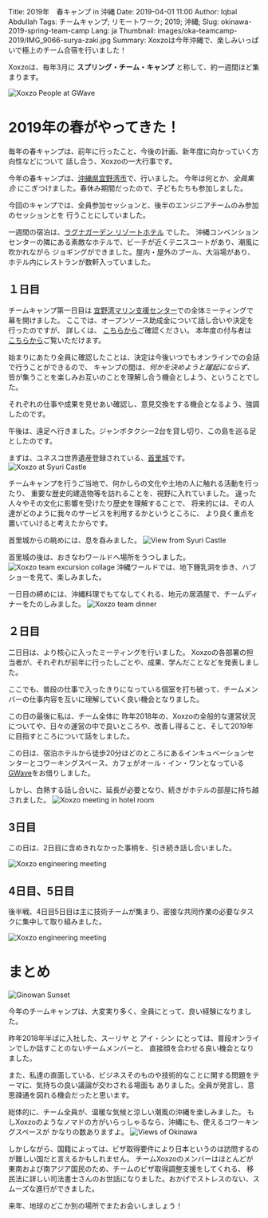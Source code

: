 Title: 2019年　春キャンプ in 沖縄
Date: 2019-04-01 11:00
Author: Iqbal Abdullah
Tags: チームキャンプ; リモートワーク; 2019; 沖縄;
Slug: okinawa-2019-spring-team-camp
Lang: ja
Thumbnail: images/oka-teamcamp-2019/IMG_9066-surya-zaki.jpg
Summary: Xoxzoは今年沖縄で、楽しみいっぱいで極上のチーム合宿を行いました！

Xoxzoは、毎年3月に **スプリング・チーム・キャンプ** と称して、約一週間ほど集まります。

![Xoxzo People at GWave]({filename}/images/oka-teamcamp-2019/IMG_9166-gwave-group-picture.jpg)

# 2019年の春がやってきた！

毎年の春キャンプは、前年に行ったこと、今後の計画、新年度に向かっていく方向性などについて
話し合う、Xoxzoの一大行事です。

今年の春キャンプは、[沖縄県宜野湾市](https://ja.wikipedia.org/wiki/%E5%AE%9C%E9%87%8E%E6%B9%BE%E5%B8%82)で、行いました。
今年は何とか、*全員集合* にこぎつけました。春休み期間だったので、子どもたちも参加しました。

今回のキャンプでは、全員参加セッションと、後半のエンジニアチームのみ参加のセッションとを
行うことにしていました。

一週間の宿泊は、[ラグナガーデン リゾートホテル](https://www.laguna-garden.jp/) でした。
沖縄コンベンションセンターの隣にある素敵なホテルで、ビーチが近くテニスコートがあり、潮風に吹かれながら
ジョギングができました。屋内・屋外のプール、大浴場があり、ホテル内にレストランが数軒入っていました。

## １日目

チームキャンプ第一日目は [宜野湾マリン支援センター](https://maririne.jp/)での全体ミーティングで幕を開けました。
ここでは、オープンソース助成金について話し合いや決定を行ったのですが、
詳しくは、 [こちらから]({filename}/Community/annual-opensource-grant-2018-ja.md)ご確認ください。
本年度の付与者は [こちらから](https://blog.xoxzo.com/ja/2019/06/06/annual-opensource-grant-for-2019/)ご覧いただけます。

始まりにあたり全員に確認したことは、決定は今後いつでもオンラインでの会話で行うことができるので、
キャンプの間は、_何かを決めようと躍起にならず_、皆が集うことを楽しみお互いのことを理解し合う機会としよう、ということでした。

それぞれの仕事や成果を見せあい確認し、意見交換をする機会となるよう、強調したのです。

午後は、遠足へ行きました。ジャンボタクシー2台を貸し切り、この島を巡る足としたのです。

まずは、ユネスコ世界遺産登録されている、[首里城](https://ja.wikipedia.org/wiki/%E9%A6%96%E9%87%8C%E5%9F%8E)です。
![Xoxzo at Syuri Castle]({filename}/images/oka-teamcamp-2019/IMG_9071-syuri-jo.jpg)

チームキャンプを行うご当地で、何かしらの文化や土地の人に触れる活動を行ったり、
重要な歴史的建造物等を訪れることを、視野に入れていました。
違った人々やその文化に影響を受けたり歴史を理解することで、
将来的には、その人達がどのように我々のサービスを利用するかというところに、
より良く重点を置いていけると考えたからです。

首里城からの眺めには、息を呑みました。
![View from Syuri Castle]({filename}/images/oka-teamcamp-2019/IMAG2930-shisa-EFFECTS.jpg)

首里城の後は、おきなわワールドへ場所をうつしました。
![Xoxzo team excursion collage]({filename}/images/oka-teamcamp-2019/team-excursion.jpg)
沖縄ワールドでは、地下鍾乳洞を歩き、ハブショーを見て、楽しみました。

一日目の締めには、沖縄料理でもてなしてくれる、地元の居酒屋で、チームディナーをたのしみました。
![Xoxzo team dinner]({filename}/images/oka-teamcamp-2019/team-dinner.jpg)

## ２日目

二日目は、より核心に入ったミーティングを行いました。
Xoxzoの各部署の担当者が、それぞれが前年に行ったしごとや、成果、学んだことなどを発表しました。

ここでも、普段の仕事で入ったきりになっている個室を打ち破って、チームメンバーの仕事内容を互いに理解していく良い機会となりました。

この日の最後に私は、チーム全体に 昨年2018年の、Xoxzoの全般的な運営状況についてや、日々の運営の中で良いところや、改善し得ること、そして2019年に目指すところについて話をしました。

この日は、宿泊ホテルから徒歩20分ほどのところにあるインキュベーションセンターとコワーキングスペース、カフェがオール・イン・ワンとなっている [GWave](http://www.gbic.jp/)をお借りしました。

しかし、白熱する話し合いに、延長が必要となり、続きがホテルの部屋に持ち越されました。
![Xoxzo meeting in hotel room]({filename}/images/oka-teamcamp-2019/meeting-hotem-room-smaller.jpg)

## 3日目

この日は、2日目に含めきれなかった事柄を、引き続き話し合いました。

![Xoxzo engineering meeting]({filename}/images/oka-teamcamp-2019/IMAG2979-gwave-group-meeting.jpg)

## 4日目、5日目

後半戦、4日目5日目は主に技術チームが集まり、密接な共同作業の必要なタスクに集中して取り組みました。

![Xoxzo engineering meeting]({filename}/images/oka-teamcamp-2019/engineering-team-collage.jpg)

# まとめ

![Ginowan Sunset]({filename}/images/oka-teamcamp-2019/20190327_180726-sunset.jpg)

今年のチームキャンプは、大変実り多く、全員にとって、良い経験になりました。

昨年2018年半ばに入社した、スーリヤ と アイ・シン にとっては、普段オンラインでしか話すことのないチームメンバーと、
直接顔を合わせる良い機会となりました。

また、私達の直面している、ビジネスそのものや技術的なことに関する問題をテーマに、気持ちの良い議論が交わされる場面も
ありました。全員が発言し、意思疎通を図れる機会だったと思います。

総体的に、チーム全員が、温暖な気候と涼しい潮風の沖縄を楽しみました。
もしXoxzoのようなノマドの方がいらっしゃるなら、沖縄にも、使えるコワーキングスペースが
かなりの数ありますよ。
![Views of Okinawa]({filename}/images/oka-teamcamp-2019/views-of-okinawa-collage.jpg)

しかしながら、国籍によっては、ビザ取得要件により日本というのは訪問するのが難しい国だと言えるかもしれません。
チームXoxzoのメンバーはほとんどが東南および南アジア国民のため、チームのビザ取得調整支援をしてくれる、
移民法に詳しい司法書士さんのお世話になりました。おかげでストレスのない、スムーズな進行ができました。

来年、地球のどこか別の場所でまたお会いしましょう！
